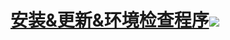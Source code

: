 # [安装&更新&环境检查程序![](https://img.shields.io/github/downloads/LocalizeLimbusCompany/LLC_MOD_Installer/total.svg)](../../releases)